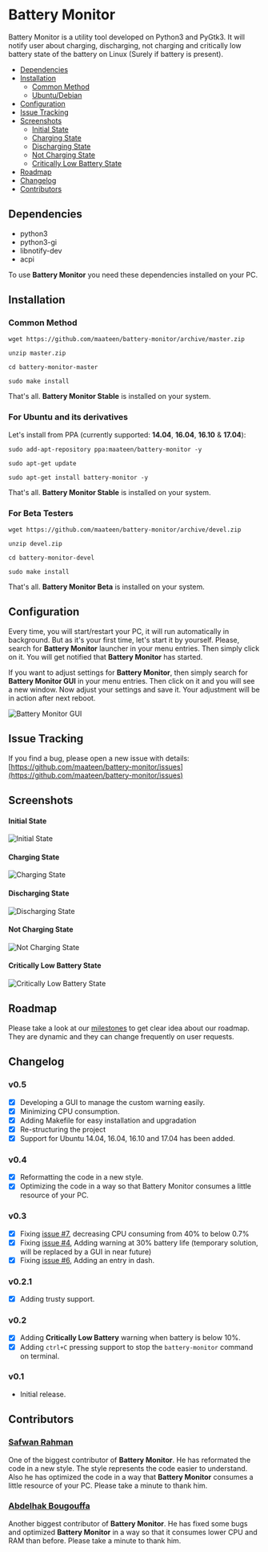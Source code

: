 # Battery Monitor

Battery Monitor is a utility tool developed on Python3 and PyGtk3. It will notify user about charging, discharging, not charging and critically low battery state of the battery on Linux (Surely if battery is present).

 - [Dependencies](#dependencies)
 - [Installation](#installation)
	 - [Common Method](#common-method)
	 - [Ubuntu/Debian](#ubuntudebian)
 - [Configuration](#configuration)
 - [Issue Tracking](#issue-tracking)
 - [Screenshots](#screenshots)
	 - [Initial State](#initial-state)
	 - [Charging State](#charging-state)
	 - [Discharging State](#discharging-state)
	 - [Not Charging State](#not-charging-state)
	 - [Critically Low Battery State](#critically-low-battery-state)
 - [Roadmap](#roadmap)
 - [Changelog](#changelog)
 - [Contributors](#contributors)

## Dependencies

* python3
* python3-gi
* libnotify-dev
* acpi

To use **Battery Monitor** you need these dependencies installed on your PC.

## Installation

### Common Method

```
wget https://github.com/maateen/battery-monitor/archive/master.zip
```
```
unzip master.zip
```
```
cd battery-monitor-master
```
```
sudo make install
```
That's all. **Battery Monitor Stable** is installed on your system. 

### For Ubuntu and its derivatives

Let's install from PPA (currently supported: **14.04**, **16.04**, **16.10** & **17.04**):

```
sudo add-apt-repository ppa:maateen/battery-monitor -y
```
```
sudo apt-get update
```
```
sudo apt-get install battery-monitor -y
```
That's all. **Battery Monitor Stable** is installed on your system. 

### For Beta Testers

```
wget https://github.com/maateen/battery-monitor/archive/devel.zip
```
```
unzip devel.zip
```
```
cd battery-monitor-devel
```
```
sudo make install
```
That's all. **Battery Monitor Beta** is installed on your system. 

## Configuration

Every time, you will start/restart your PC, it will run automatically in background. But as it's your first time, let's start it by yourself. Please, search for **Battery Monitor** launcher in your menu entries. Then simply click on it. You will get notified that **Battery Monitor** has started. 

If you want to adjust settings for **Battery Monitor**, then simply search for **Battery Monitor GUI** in your menu entries. Then click on it and you will see a new window. Now adjust your settings and save it. Your adjustment will be in action after next reboot.

![Battery Monitor GUI](https://github.com/maateen/battery-monitor/raw/gh-pages/battery-monitor-gui.png)

## Issue Tracking

If you find a bug, please open a new issue with details: [https://github.com/maateen/battery-monitor/issues](https://github.com/maateen/battery-monitor/issues)

## Screenshots

#### Initial State

![Initial State](https://github.com/maateen/battery-monitor/raw/gh-pages/Screenshot_from_2016_07_22_20_42_29.png)

#### Charging State

![Charging State](https://github.com/maateen/battery-monitor/raw/gh-pages/Screenshot_from_2016_07_22_20_42_52.png)

#### Discharging State

![Discharging State](https://github.com/maateen/battery-monitor/raw/gh-pages/Screenshot_from_2016_07_22_20_42_42.png)

#### Not Charging State

![Not Charging State](https://github.com/maateen/battery-monitor/raw/gh-pages/Screenshot_from_2016_07_22_21_11_49.png)

#### Critically Low Battery State

![Critically Low Battery State](https://github.com/maateen/battery-monitor/raw/gh-pages/Screenshot_from_2016_07_23_03_09_54.png)

## Roadmap

Please take a look at our [milestones](https://github.com/maateen/battery-monitor/milestones) to get clear idea about our roadmap. They are dynamic and they can change frequently on user requests.

## Changelog

### v0.5

- [x] Developing a GUI to manage the custom warning easily.
- [x] Minimizing CPU consumption.
- [x] Adding Makefile for easy installation and upgradation
- [x] Re-structuring the project
-  [x] Support for Ubuntu 14.04, 16.04, 16.10 and 17.04 has been added.

### v0.4

- [x] Reformatting the code in a new style.
- [x] Optimizing the code in a way so that Battery Monitor consumes a little resource of your PC.

### v0.3

- [x] Fixing [issue #7](https://github.com/maateen/battery-monitor/issues/7), decreasing CPU consuming from 40% to below 0.7%
- [x] Fixing [issue #4](https://github.com/maateen/battery-monitor/issues/4), Adding warning at 30% battery life (temporary solution, will be replaced by a GUI in near future)
- [x] Fixing [issue #6](https://github.com/maateen/battery-monitor/issues/6), Adding an entry in dash.

### v0.2.1

- [x] Adding trusty support.

### v0.2

- [x] Adding **Critically Low Battery** warning when battery is below 10%.
- [x] Adding `ctrl+C` pressing support to stop the `battery-monitor` command on terminal.

### v0.1

- Initial release.

## Contributors

### [Safwan Rahman](https://github.com/safwanrahman)

One of the biggest contributor of **Battery Monitor**. He has reformated the code in a new style. The style represents the code easier to understand. Also he has optimized the code in a way that **Battery Monitor** consumes a little resource of your PC. Please take a minute to thank him.

### [Abdelhak Bougouffa](https://abougouffa.github.io/)

Another biggest contributor of **Battery Monitor**. He has fixed some bugs and optimized **Battery Monitor** in a way so that it consumes lower CPU and RAM than before. Please take a minute to thank him.